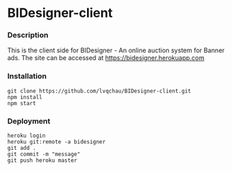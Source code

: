 # BIDesigner-client

### Description
This is the client side for BIDesigner - An online auction system for Banner ads.
The site can be accessed at https://bidesigner.herokuapp.com

### Installation

```
git clone https://github.com/lvqchau/BIDesigner-client.git
npm install
npm start
```

### Deployment

```
heroku login
heroku git:remote -a bidesigner
git add .
git commit -m "message"
git push heroku master
```